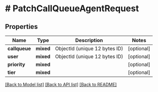 # # PatchCallQueueAgentRequest

## Properties

Name | Type | Description | Notes
------------ | ------------- | ------------- | -------------
**callqueue** | **mixed** | ObjectId (unique 12 bytes ID) | [optional]
**user** | **mixed** | ObjectId (unique 12 bytes ID) | [optional]
**priority** | **mixed** |  | [optional]
**tier** | **mixed** |  | [optional]

[[Back to Model list]](../../README.md#models) [[Back to API list]](../../README.md#endpoints) [[Back to README]](../../README.md)
